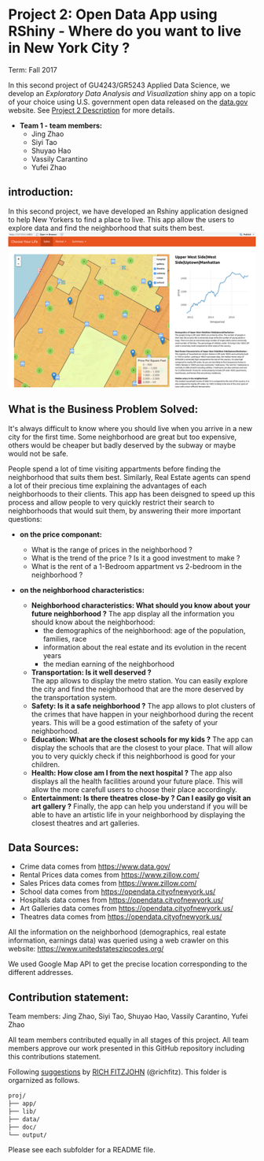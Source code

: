 # Project 2: Open Data App using RShiny - Where do you want to live in New York City ?
Term: Fall 2017

In this second project of GU4243/GR5243 Applied Data Science, we develop an *Exploratory Data Analysis and Visualization* shiny app on a topic of your choice using U.S. government open data released on the [data.gov](https://data.gov/) website. See [Project 2 Description](doc/project2_desc.md) for more details.  

+ **Team 1 - team members:**
	+ Jing Zhao 
	+ Siyi Tao 
	+ Shuyao Hao
	+ Vassily Carantino
	+ Yufei Zhao

## introduction:

In this second project, we have developed an Rshiny application designed to help New Yorkers to find a place to live. 
This app allow the users to explore data and find the neighborhood that suits them best. 
![screenshot](doc/Screenshot.png)

## What is the Business Problem Solved:
It's always difficult to know where you should live when you arrive in a new city for the first time. Some neighborhood are great but too expensive, others would be cheaper but badly deserved by the subway or maybe would not be safe. 

People spend a lot of time visiting appartments before finding the neighborhood that suits them best. Similarly, Real Estate agents can spend a lot of their precious time explaining the advantages of each neighborhoods to their clients. This app has been deisgned to speed up this process and allow people to very quickly restrict their search to neighborhoods that would suit them, by answering their more important questions:

+ **on the price componant:**
	+ What is the range of prices in the neighborhood ?
	+ What is the trend of the price ? Is it a good investment to make ?
	+ What is the rent of a 1-Bedroom appartment vs 2-bedroom in the neighborhood ?
	
+ **on the neighborhood characteristics:**
	+ **Neighborhood characteristics:  What should you know about your future neighborhood ?**
	The app display all the information you should know about the neighborhood:
	 	+ the demographics of the neighborhood: age of the population, families, race
		+ information about the real estate and its evolution in the recent years
		+ the median earning of the neighborhood
	+ **Transportation: Is it well deserved ?** 	
	The app allows to display the metro station. You can easily explore the city and find the neighborhood that are the more deserved by the transportation system.
	+ **Safety: Is it a safe neighborhood ?** 
	The app allows to plot clusters of the crimes that have happen in your neighborhood during the recent years. This will be a good estimation of the safety of your neighborhood.
	+ **Education: What are the closest schools for my kids ?**
	The app can display the schools that are the closest to your place. That will allow you to very quickly check if this neighborhood is good for your children.
	+ **Health: How close am I from the next hospital ?** 
	The app also displays all the health facilities around your future place. This will allow the more carefull users to choose their place accordingly.
	+ **Entertainment: Is there theatres close-by ? Can I easily go visit an art gallery ?** 
	Finally, the app can help you understand if you will be able to have an artistic life in your neighborhood by displaying the closest theatres and art galleries.
	
## Data Sources:

+ Crime data comes from https://www.data.gov/
+ Rental Prices data comes from https://www.zillow.com/
+ Sales Prices data comes from https://www.zillow.com/
+ School data comes from https://opendata.cityofnewyork.us/
+ Hospitals data comes from https://opendata.cityofnewyork.us/
+ Art Galleries data comes from https://opendata.cityofnewyork.us/
+ Theatres data comes from https://opendata.cityofnewyork.us/
 
 All the information on the neighborhood (demographics, real estate information, earnings data) was queried using a web crawler on this website: https://www.unitedstateszipcodes.org/
 
 We used Google Map API to get the precise location corresponding to the different addresses.


## Contribution statement: 

Team members: Jing Zhao, Siyi Tao, Shuyao Hao, Vassily Carantino, Yufei Zhao

All team members contributed equally in all stages of this project. All team members approve our work presented in this GitHub repository including this contributions statement. 

Following [suggestions](http://nicercode.github.io/blog/2013-04-05-projects/) by [RICH FITZJOHN](http://nicercode.github.io/about/#Team) (@richfitz). This folder is orgarnized as follows.

```
proj/
├── app/
├── lib/
├── data/
├── doc/
└── output/
```

Please see each subfolder for a README file.

